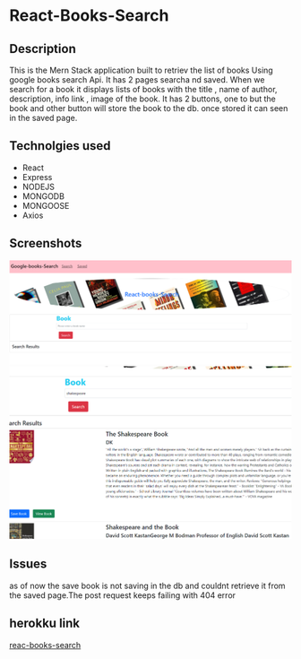 # React-Books-Search

## Description
This is the Mern Stack application built to retriev the list of books Using google books search Api.
It has 2 pages searcha nd saved. When we search for a book it displays lists of books with the title , name of author, description, info link , image of the book. It has 2 buttons, one to but the book and other button will store the book to the db. once stored it can seen in the saved page.

## Technolgies used
* React
* Express
* NODEJS
* MONGODB
* MONGOOSE
* Axios

## Screenshots
![search](client/public/assets/search.PNG)
![result](client/public/assets/result.PNG)

## Issues
as of now the save book is not saving in the db and couldnt retrieve it from the saved page.The post request keeps failing with 404 error

## herokku link
[reac-books-search](https://book-googl-search.herokuapp.com/)